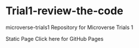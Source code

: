 # Trial1-review-the-code
microverse-trials1
Repository for Microverse Trials 1

Static Page
Click here for GitHub Pages